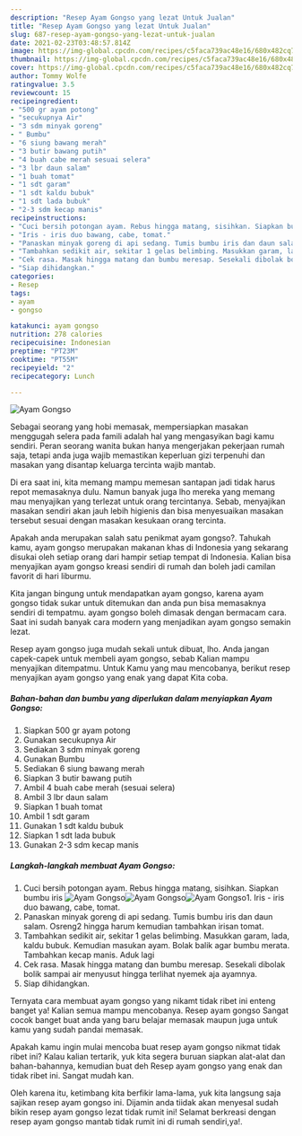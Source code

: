 ```yaml
---
description: "Resep Ayam Gongso yang lezat Untuk Jualan"
title: "Resep Ayam Gongso yang lezat Untuk Jualan"
slug: 687-resep-ayam-gongso-yang-lezat-untuk-jualan
date: 2021-02-23T03:48:57.814Z
image: https://img-global.cpcdn.com/recipes/c5faca739ac48e16/680x482cq70/ayam-gongso-foto-resep-utama.jpg
thumbnail: https://img-global.cpcdn.com/recipes/c5faca739ac48e16/680x482cq70/ayam-gongso-foto-resep-utama.jpg
cover: https://img-global.cpcdn.com/recipes/c5faca739ac48e16/680x482cq70/ayam-gongso-foto-resep-utama.jpg
author: Tommy Wolfe
ratingvalue: 3.5
reviewcount: 15
recipeingredient:
- "500 gr ayam potong"
- "secukupnya Air"
- "3 sdm minyak goreng"
- " Bumbu"
- "6 siung bawang merah"
- "3 butir bawang putih"
- "4 buah cabe merah sesuai selera"
- "3 lbr daun salam"
- "1 buah tomat"
- "1 sdt garam"
- "1 sdt kaldu bubuk"
- "1 sdt lada bubuk"
- "2-3 sdm kecap manis"
recipeinstructions:
- "Cuci bersih potongan ayam. Rebus hingga matang, sisihkan. Siapkan bumbu iris"
- "Iris - iris duo bawang, cabe, tomat."
- "Panaskan minyak goreng di api sedang. Tumis bumbu iris dan daun salam. Osreng2 hingga harum kemudian tambahkan irisan tomat."
- "Tambahkan sedikit air, sekitar 1 gelas belimbing. Masukkan garam, lada, kaldu bubuk. Kemudian masukan ayam. Bolak balik agar bumbu merata. Tambahkan kecap manis. Aduk lagi"
- "Cek rasa. Masak hingga matang dan bumbu meresap. Sesekali dibolak bolik sampai air menyusut hingga terlihat nyemek aja ayamnya."
- "Siap dihidangkan."
categories:
- Resep
tags:
- ayam
- gongso

katakunci: ayam gongso 
nutrition: 278 calories
recipecuisine: Indonesian
preptime: "PT23M"
cooktime: "PT55M"
recipeyield: "2"
recipecategory: Lunch

---
```



![Ayam Gongso](https://img-global.cpcdn.com/recipes/c5faca739ac48e16/680x482cq70/ayam-gongso-foto-resep-utama.jpg)

Sebagai seorang yang hobi memasak, mempersiapkan masakan menggugah selera pada famili adalah hal yang mengasyikan bagi kamu sendiri. Peran seorang  wanita bukan hanya mengerjakan pekerjaan rumah saja, tetapi anda juga wajib memastikan keperluan gizi terpenuhi dan masakan yang disantap keluarga tercinta wajib mantab.

Di era  saat ini, kita memang mampu memesan santapan jadi tidak harus repot memasaknya dulu. Namun banyak juga lho mereka yang memang mau menyajikan yang terlezat untuk orang tercintanya. Sebab, menyajikan masakan sendiri akan jauh lebih higienis dan bisa menyesuaikan masakan tersebut sesuai dengan masakan kesukaan orang tercinta. 



Apakah anda merupakan salah satu penikmat ayam gongso?. Tahukah kamu, ayam gongso merupakan makanan khas di Indonesia yang sekarang disukai oleh setiap orang dari hampir setiap tempat di Indonesia. Kalian bisa menyajikan ayam gongso kreasi sendiri di rumah dan boleh jadi camilan favorit di hari liburmu.

Kita jangan bingung untuk mendapatkan ayam gongso, karena ayam gongso tidak sukar untuk ditemukan dan anda pun bisa memasaknya sendiri di tempatmu. ayam gongso boleh dimasak dengan bermacam cara. Saat ini sudah banyak cara modern yang menjadikan ayam gongso semakin lezat.

Resep ayam gongso juga mudah sekali untuk dibuat, lho. Anda jangan capek-capek untuk membeli ayam gongso, sebab Kalian mampu menyajikan ditempatmu. Untuk Kamu yang mau mencobanya, berikut resep menyajikan ayam gongso yang enak yang dapat Kita coba.

<!--inarticleads1-->

##### Bahan-bahan dan bumbu yang diperlukan dalam menyiapkan Ayam Gongso:

1. Siapkan 500 gr ayam potong
1. Gunakan secukupnya Air
1. Sediakan 3 sdm minyak goreng
1. Gunakan  Bumbu
1. Sediakan 6 siung bawang merah
1. Siapkan 3 butir bawang putih
1. Ambil 4 buah cabe merah (sesuai selera)
1. Ambil 3 lbr daun salam
1. Siapkan 1 buah tomat
1. Ambil 1 sdt garam
1. Gunakan 1 sdt kaldu bubuk
1. Siapkan 1 sdt lada bubuk
1. Gunakan 2-3 sdm kecap manis




<!--inarticleads2-->

##### Langkah-langkah membuat Ayam Gongso:

1. Cuci bersih potongan ayam. Rebus hingga matang, sisihkan. Siapkan bumbu iris
<img src="https://img-global.cpcdn.com/steps/22b4f1266bf4ef36/160x128cq70/ayam-gongso-langkah-memasak-1-foto.jpg" alt="Ayam Gongso"><img src="https://img-global.cpcdn.com/steps/1e13313a74804c3a/160x128cq70/ayam-gongso-langkah-memasak-1-foto.jpg" alt="Ayam Gongso"><img src="https://img-global.cpcdn.com/steps/76d18c6704d1e2f9/160x128cq70/ayam-gongso-langkah-memasak-1-foto.jpg" alt="Ayam Gongso">1. Iris - iris duo bawang, cabe, tomat.
1. Panaskan minyak goreng di api sedang. Tumis bumbu iris dan daun salam. Osreng2 hingga harum kemudian tambahkan irisan tomat.
1. Tambahkan sedikit air, sekitar 1 gelas belimbing. Masukkan garam, lada, kaldu bubuk. Kemudian masukan ayam. Bolak balik agar bumbu merata. Tambahkan kecap manis. Aduk lagi
1. Cek rasa. Masak hingga matang dan bumbu meresap. Sesekali dibolak bolik sampai air menyusut hingga terlihat nyemek aja ayamnya.
1. Siap dihidangkan.




Ternyata cara membuat ayam gongso yang nikamt tidak ribet ini enteng banget ya! Kalian semua mampu mencobanya. Resep ayam gongso Sangat cocok banget buat anda yang baru belajar memasak maupun juga untuk kamu yang sudah pandai memasak.

Apakah kamu ingin mulai mencoba buat resep ayam gongso nikmat tidak ribet ini? Kalau kalian tertarik, yuk kita segera buruan siapkan alat-alat dan bahan-bahannya, kemudian buat deh Resep ayam gongso yang enak dan tidak ribet ini. Sangat mudah kan. 

Oleh karena itu, ketimbang kita berfikir lama-lama, yuk kita langsung saja sajikan resep ayam gongso ini. Dijamin anda tiidak akan menyesal sudah bikin resep ayam gongso lezat tidak rumit ini! Selamat berkreasi dengan resep ayam gongso mantab tidak rumit ini di rumah sendiri,ya!.

